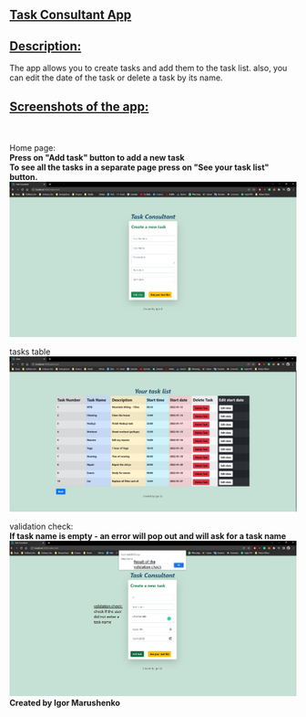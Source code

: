 ## <u><b>Task Consultant App</b></u>

## <u>Description:</u>

The app allows you to create tasks and add them to the task list.
also, you can edit the date of the task or delete a task by its name.

## <u>Screenshots of the app:</u>

<br>
<br>
Home page:<br>
<b>Press on "Add task" button to add a new task<br>To see all the tasks in a separate page press on "See your task list" button.</b>

<img src="./public/img/home-screenshot.PNG">

tasks table
<img src="./public/img/tasks-screenshot.PNG">

validation check:<br>
<b>If task name is empty - an error will pop out and will ask for a task name</b>
<img src="./public/img/validation-check-screenshot.PNG">
<br>
<b>Created by Igor Marushenko<b>

